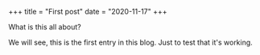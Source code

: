 +++
title = "First post"
date = "2020-11-17"
+++

What is this all about?
<!--more-->
We will see, this is the first entry in this blog. Just to test that it's working.
